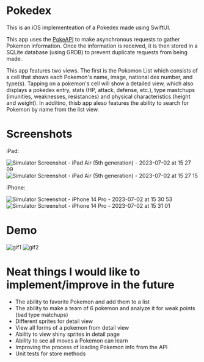 # Pokedex

This is an iOS implementeation of a Pokedex made using SwiftUI.

This app uses the [PokeAPI](https://pokeapi.co/) to make asynchronous requests to gather Pokemon information. Once the information is received, it is then stored in a SQLite database (using GRDB) to prevent duplicate requests from being made.

This app features two views. The first is the Pokomon List which consists of a cell that shows each Pokemon's name, image, national dex number, and type(s). Tapping on a pokemon's cell will show a detailed view, which also displays a pokedex entry, stats (HP, attack, defense, etc.), type mastchups (imunities, weaknesses, resistances) and physical characteristics (height and weight). In additino, thisb app aleso features the ability to search for Pokemon by name from the list view.

# Screenshots

iPad:

![Simulator Screenshot - iPad Air (5th generation) - 2023-07-02 at 15 27 09](https://github.com/joshua-ragusin/Pokedex/assets/130528752/f1e8ace4-7ad5-4ef5-a469-8af72297a3a3)
![Simulator Screenshot - iPad Air (5th generation) - 2023-07-02 at 15 27 15](https://github.com/joshua-ragusin/Pokedex/assets/130528752/b59164d4-8e5a-4ca0-9ce2-d28b2a621517)



iPhone:

![Simulator Screenshot - iPhone 14 Pro - 2023-07-02 at 15 30 53](https://github.com/joshua-ragusin/Pokedex/assets/130528752/3387e7f1-69ec-4e57-ab51-b8ad5a936eb7)
![Simulator Screenshot - iPhone 14 Pro - 2023-07-02 at 15 31 01](https://github.com/joshua-ragusin/Pokedex/assets/130528752/db9e0fac-e449-4ecc-9cef-82369e928fde)



# Demo

![gif1](https://github.com/joshua-ragusin/Pokedex/assets/130528752/8b435b22-ccbb-48b0-94c2-c42ef21929e8)
![gif2](https://github.com/joshua-ragusin/Pokedex/assets/130528752/6591ce36-1719-4b46-9958-a1dfce2819fb)


# Neat things I would like to implement/improve in the future

* The ability to favorite Pokemon and add them to a list
* The ability to make a team of 6 pokemon and analyze it for weak points (bad type matchups)
* Different sprites for detail view
* View all forms of a pokemon from detail view
* Ability to view shiny sprites in detail page
* Ability to see all moves a Pokemon can learn
* Improving the process of loading Pokemon info from the API
* Unit tests for store methods
